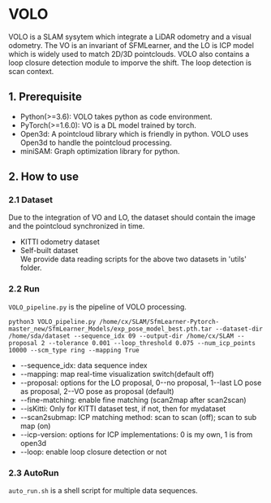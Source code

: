 # VOLO
VOLO is a SLAM sysytem which integrate a LiDAR odometry and a visual odometry. The VO is an invariant of SFMLearner, and the LO is ICP model which is widely used to match 2D/3D pointclouds.
VOLO also contains a loop closure detection module to imporve the shift. The loop detection is scan context.
## 1. Prerequisite
* Python(>=3.6): VOLO takes python as code environment.
* PyTorch(>=1.6.0): VO is a DL model trained by torch.
* Open3d: A pointcloud library which is friendly in python. VOLO uses Open3d to handle the pointcloud processing.
* miniSAM: Graph optimization library for python.
## 2. How to use
### 2.1 Dataset
Due to the integration of VO and LO, the dataset should contain the image and the pointcloud synchronized in time. 
* KITTI odometry dataset
* Self-built dataset  
We provide data reading scripts for the above two datasets in 'utils' folder.
### 2.2 Run
`VOLO_pipeline.py` is the pipeline of VOLO processing.

    python3 VOLO_pipeline.py /home/cx/SLAM/SfmLearner-Pytorch-master_new/SfmLearner_Models/exp_pose_model_best.pth.tar --dataset-dir /home/sda/dataset --sequence_idx 09 --output-dir /home/cx/SLAM --proposal 2 --tolerance 0.001 --loop_threshold 0.075 --num_icp_points 10000 --scm_type ring --mapping True
* --sequence_idx: data sequence index
* --mapping: map real-time visualization switch(default off)
* --proposal: options for the LO proposal, 0--no proposal, 1--last LO pose as proposal, 2--VO pose as proposal (default)
* --fine-matching: enable fine matching (scan2map after scan2scan)
* --isKitti: Only for KITTI dataset test, if not, then for mydataset
* --scan2submap: ICP matching method: scan to scan (off); scan to sub map (on)
* --icp-version: options for ICP implementations: 0 is my own, 1 is from open3d
* --loop: enable loop closure detection or not
### 2.3 AutoRun
`auto_run.sh` is a shell script for multiple data sequences. 